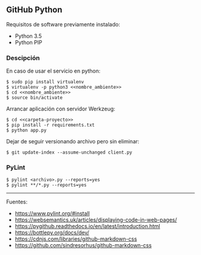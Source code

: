 ## GitHub Python

Requisitos de software previamente instalado:

+ Python 3.5
+ Python PIP

### Descipción

En caso de usar el servicio en python:

    $ sudo pip install virtualenv
    $ virtualenv -p python3 <<nombre_ambiente>>
    $ cd <<nombre_ambiente>>
    $ source bin/activate

Arrancar aplicación con servidor Werkzeug:

    $ cd <<carpeta-proyecto>>
    $ pip install -r requirements.txt
    $ python app.py

Dejar de seguir versionando archivo pero sin eliminar:

    $ git update-index --assume-unchanged client.py


### PyLint

    $ pylint <archivo>.py --reports=yes
    $ pylint **/*.py --reports=yes

---

Fuentes:

+ https://www.pylint.org/#install
+ https://websemantics.uk/articles/displaying-code-in-web-pages/
+ https://pygithub.readthedocs.io/en/latest/introduction.html
+ https://bottlepy.org/docs/dev/
+ https://cdnjs.com/libraries/github-markdown-css
+ https://github.com/sindresorhus/github-markdown-css
